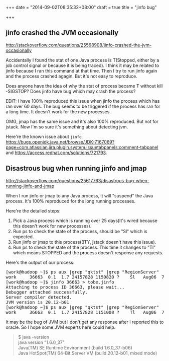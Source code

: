 +++
date = "2014-09-02T08:35:32+08:00"
draft = true
title = "jinfo bug"

+++



## jinfo crashed the JVM occasionally

<http://stackoverflow.com/questions/25568908/jinfo-crashed-the-jvm-occasionally>

Accidentally I found the stat of one Java process is T(Stopped, either by a job control signal or because it is being traced). I think it may be related to jinfo because I ran this command at that time. Then I try to run jinfo again and the process crashed agagin. But it's not easy to reproduce.

Does anyone have the idea of why the stat of process became T without kill -SIGSTOP? Does jinfo have bug which may crash the process?

EDIT: I have 100% reproduced this issue when jinfo the process which has ran over 60 days. The bug seems to be triggered if the process has ran for a long time. It doesn't work for the new processes.

OMG, jmap has the same issue and it's also 100% reproduced. But not for jstack. Now I'm so sure it's something about detecting jvm.

Here're the known issue about `jinfo`, <https://bugs.openjdk.java.net/browse/JDK-7167069?page=com.atlassian.jira.plugin.system.issuetabpanels:comment-tabpanel> and <https://access.redhat.com/solutions/721793>.

## Disastrous bug when running jinfo and jmap

<http://stackoverflow.com/questions/25617763/disastrous-bug-when-running-jinfo-and-jmap>

When I run jinfo or jmap to any Java process, it will "suspend" the Java process. It's 100% reproduced for the long running processes.

Here're the detailed steps:

1. Pick a Java process which is running over 25 days(It's wired because this doesn't work for new processes).
2. Run ps to check the state of the process, should be "Sl" which is expected.
3. Run jinfo or jmap to this process(BTY, jstack doesn't have this issue).
4. Run ps to check the state of the process. This time it changes to "Tl" which means STOPPED and the process doesn't response any requests.

Here's the output of our process:

<pre>
[work@hadoop ~]$ ps aux |grep "qktst" |grep "RegionServer"
work     36663  0.1  1.7 24157828 1150820 ?    Sl   Aug06  72:54 /opt/soft/jdk/bin/java -cp /home/work/app/hbase/qktst-qk/regionserver/:/home/work/app/hbase/qktst-qk/regionserver/package//:/home/work/app/hbase/qktst-qk/regionserver/package//lib/*:/home/work/app/hbase/qktst-qk/regionserver/package//* -Djava.library.path=:/home/work/app/hbase/qktst-qk/regionserver/package/lib/native/:/home/work/app/hbase/qktst-qk/regionserver/package/lib/native/Linux-amd64-64 -Xbootclasspath/p:/home/work/app/hbase/qktst-qk/regionserver/package/lib/hadoop-security-2.0.0-mdh1.1.0.jar -Xmx10240m -Xms10240m -Xmn1024m -XX:MaxDirectMemorySize=1024m -XX:MaxPermSize=512m -Xloggc:/home/work/app/hbase/qktst-qk/regionserver/stdout/regionserver_gc_20140806-211157.log -Xss256k -XX:PermSize=64m -XX:+HeapDumpOnOutOfMemoryError -XX:HeapDumpPath=/home/work/app/hbase/qktst-qk/regionserver/log -XX:+PrintGCApplicationStoppedTime -XX:+UseConcMarkSweepGC -verbose:gc -XX:+PrintGCDetails -XX:+PrintGCDateStamps -XX:SurvivorRatio=6 -XX:+UseCMSCompactAtFullCollection -XX:CMSInitiatingOccupancyFraction=75 -XX:+UseCMSInitiatingOccupancyOnly -XX:+CMSParallelRemarkEnabled -XX:+UseNUMA -XX:+CMSClassUnloadingEnabled -XX:CMSMaxAbortablePrecleanTime=10000 -XX:TargetSurvivorRatio=80 -XX:+UseGCLogFileRotation -XX:NumberOfGCLogFiles=100 -XX:GCLogFileSize=128m -XX:CMSWaitDuration=2000 -XX:+CMSScavengeBeforeRemark -XX:+PrintPromotionFailure -XX:ConcGCThreads=16 -XX:ParallelGCThreads=16 -XX:PretenureSizeThreshold=2097088 -XX:+CMSConcurrentMTEnabled -XX:+ExplicitGCInvokesConcurrent -XX:+SafepointTimeout -XX:MonitorBound=16384 -XX:-UseBiasedLocking -XX:MaxTenuringThreshold=3 -Dproc_regionserver -Djava.security.auth.login.config=/home/work/app/hbase/qktst-qk/regionserver/jaas.conf -Djava.net.preferIPv4Stack=true -Dhbase.log.dir=/home/work/app/hbase/qktst-qk/regionserver/log -Dhbase.pid=36663 -Dhbase.cluster=qktst-qk -Dhbase.log.level=debug -Dhbase.policy.file=hbase-policy.xml -Dhbase.home.dir=/home/work/app/hbase/qktst-qk/regionserver/package -Djava.security.krb5.conf=/home/work/app/hbase/qktst-qk/regionserver/krb5.conf -Dhbase.id.str=work org.apache.hadoop.hbase.regionserver.HRegionServer start
[work@hadoop ~]$ jinfo 36663 > tobe.jinfo
Attaching to process ID 36663, please wait...
Debugger attached successfully.
Server compiler detected.
JVM version is 20.12-b01
[work@hadoop ~]$ ps aux |grep "qktst" |grep "RegionServer"
work     36663  0.1  1.7 24157828 1151008 ?    Tl   Aug06  72:54 /opt/soft/jdk/bin/java -cp /home/work/app/hbase/qktst-qk/regionserver/:/home/work/app/hbase/qktst-qk/regionserver/package//:/home/work/app/hbase/qktst-qk/regionserver/package//lib/*:/home/work/app/hbase/qktst-qk/regionserver/package//* -Djava.library.path=:/home/work/app/hbase/qktst-qk/regionserver/package/lib/native/:/home/work/app/hbase/qktst-qk/regionserver/package/lib/native/Linux-amd64-64 -Xbootclasspath/p:/home/work/app/hbase/qktst-qk/regionserver/package/lib/hadoop-security-2.0.0-mdh1.1.0.jar -Xmx10240m -Xms10240m -Xmn1024m -XX:MaxDirectMemorySize=1024m -XX:MaxPermSize=512m -Xloggc:/home/work/app/hbase/qktst-qk/regionserver/stdout/regionserver_gc_20140806-211157.log -Xss256k -XX:PermSize=64m -XX:+HeapDumpOnOutOfMemoryError -XX:HeapDumpPath=/home/work/app/hbase/qktst-qk/regionserver/log -XX:+PrintGCApplicationStoppedTime -XX:+UseConcMarkSweepGC -verbose:gc -XX:+PrintGCDetails -XX:+PrintGCDateStamps -XX:SurvivorRatio=6 -XX:+UseCMSCompactAtFullCollection -XX:CMSInitiatingOccupancyFraction=75 -XX:+UseCMSInitiatingOccupancyOnly -XX:+CMSParallelRemarkEnabled -XX:+UseNUMA -XX:+CMSClassUnloadingEnabled -XX:CMSMaxAbortablePrecleanTime=10000 -XX:TargetSurvivorRatio=80 -XX:+UseGCLogFileRotation -XX:NumberOfGCLogFiles=100 -XX:GCLogFileSize=128m -XX:CMSWaitDuration=2000 -XX:+CMSScavengeBeforeRemark -XX:+PrintPromotionFailure -XX:ConcGCThreads=16 -XX:ParallelGCThreads=16 -XX:PretenureSizeThreshold=2097088 -XX:+CMSConcurrentMTEnabled -XX:+ExplicitGCInvokesConcurrent -XX:+SafepointTimeout -XX:MonitorBound=16384 -XX:-UseBiasedLocking -XX:MaxTenuringThreshold=3 -Dproc_regionserver -Djava.security.auth.login.config=/home/work/app/hbase/qktst-qk/regionserver/jaas.conf -Djava.net.preferIPv4Stack=true -Dhbase.log.dir=/home/work/app/hbase/qktst-qk/regionserver/log -Dhbase.pid=36663 -Dhbase.cluster=qktst-qk -Dhbase.log.level=debug -Dhbase.policy.file=hbase-policy.xml -Dhbase.home.dir=/home/work/app/hbase/qktst-qk/regionserver/package -Djava.security.krb5.conf=/home/work/app/hbase/qktst-qk/regionserver/krb5.conf -Dhbase.id.str=work org.apache.hadoop.hbase.regionserver.HRegionServer start
</pre>

It may be the bug of JVM but I don't get any response after I reported this to oracle. So I hope some JVM experts here could help.

> $ java -version   
> java version "1.6.0_37"  
> Java(TM) SE Runtime Environment (build 1.6.0_37-b06)  
> Java HotSpot(TM) 64-Bit Server VM (build 20.12-b01, mixed mode)
